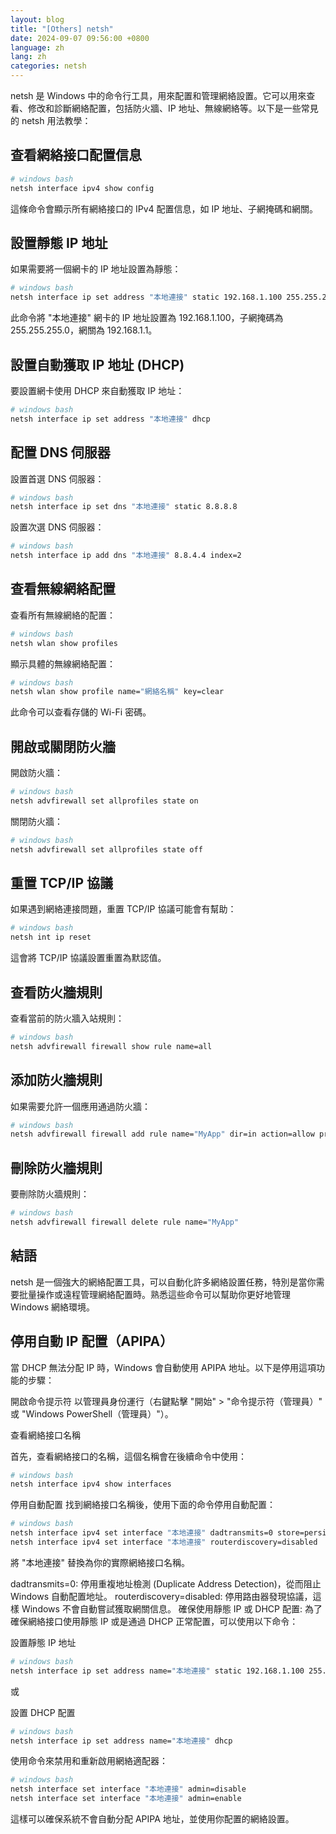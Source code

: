 ```yaml
---
layout: blog
title: "[Others] netsh"
date: 2024-09-07 09:56:00 +0800
language: zh
lang: zh
categories: netsh
---
```


netsh 是 Windows 中的命令行工具，用來配置和管理網絡設置。它可以用來查看、修改和診斷網絡配置，包括防火牆、IP 地址、無線網絡等。以下是一些常見的 netsh 用法教學：

## 查看網絡接口配置信息

```bash
# windows bash
netsh interface ipv4 show config
```

這條命令會顯示所有網絡接口的 IPv4 配置信息，如 IP 地址、子網掩碼和網關。

## 設置靜態 IP 地址
如果需要將一個網卡的 IP 地址設置為靜態：

```bash
# windows bash
netsh interface ip set address "本地連接" static 192.168.1.100 255.255.255.0 192.168.1.1
```

此命令將 "本地連接" 網卡的 IP 地址設置為 192.168.1.100，子網掩碼為 255.255.255.0，網關為 192.168.1.1。

## 設置自動獲取 IP 地址 (DHCP)

要設置網卡使用 DHCP 來自動獲取 IP 地址：

```bash
# windows bash
netsh interface ip set address "本地連接" dhcp
```

## 配置 DNS 伺服器

設置首選 DNS 伺服器：

```bash
# windows bash
netsh interface ip set dns "本地連接" static 8.8.8.8
```

設置次選 DNS 伺服器：

```bash
# windows bash
netsh interface ip add dns "本地連接" 8.8.4.4 index=2
```

## 查看無線網絡配置

查看所有無線網絡的配置：

```bash
# windows bash
netsh wlan show profiles
```

顯示具體的無線網絡配置：

```bash
# windows bash
netsh wlan show profile name="網絡名稱" key=clear
```

此命令可以查看存儲的 Wi-Fi 密碼。

## 開啟或關閉防火牆

開啟防火牆：

```bash
# windows bash
netsh advfirewall set allprofiles state on
```

關閉防火牆：

```bash
# windows bash
netsh advfirewall set allprofiles state off
```

## 重置 TCP/IP 協議

如果遇到網絡連接問題，重置 TCP/IP 協議可能會有幫助：

```bash
# windows bash
netsh int ip reset
```

這會將 TCP/IP 協議設置重置為默認值。

## 查看防火牆規則

查看當前的防火牆入站規則：

```bash
# windows bash
netsh advfirewall firewall show rule name=all
```

## 添加防火牆規則

如果需要允許一個應用通過防火牆：

```bash
# windows bash
netsh advfirewall firewall add rule name="MyApp" dir=in action=allow program="C:\Path\To\MyApp.exe" enable=yes
```

## 刪除防火牆規則

要刪除防火牆規則：

```bash
# windows bash
netsh advfirewall firewall delete rule name="MyApp"
```

## 結語

netsh 是一個強大的網絡配置工具，可以自動化許多網絡設置任務，特別是當你需要批量操作或遠程管理網絡配置時。熟悉這些命令可以幫助你更好地管理 Windows 網絡環境。



## 停用自動 IP 配置（APIPA）

當 DHCP 無法分配 IP 時，Windows 會自動使用 APIPA 地址。以下是停用這項功能的步驟：

開啟命令提示符 以管理員身份運行（右鍵點擊 "開始" > "命令提示符（管理員）" 或 "Windows PowerShell（管理員）"）。

查看網絡接口名稱

首先，查看網絡接口的名稱，這個名稱會在後續命令中使用：

```bash
# windows bash
netsh interface ipv4 show interfaces
```

停用自動配置
找到網絡接口名稱後，使用下面的命令停用自動配置：

```bash
# windows bash
netsh interface ipv4 set interface "本地連接" dadtransmits=0 store=persistent
netsh interface ipv4 set interface "本地連接" routerdiscovery=disabled
```

將 "本地連接" 替換為你的實際網絡接口名稱。

dadtransmits=0: 停用重複地址檢測 (Duplicate Address Detection)，從而阻止 Windows 自動配置地址。
routerdiscovery=disabled: 停用路由器發現協議，這樣 Windows 不會自動嘗試獲取網關信息。
確保使用靜態 IP 或 DHCP 配置: 為了確保網絡接口使用靜態 IP 或是通過 DHCP 正常配置，可以使用以下命令：

設置靜態 IP 地址

```bash
# windows bash
netsh interface ip set address name="本地連接" static 192.168.1.100 255.255.255.0 192.168.1.1
```
或

設置 DHCP 配置

```bash
# windows bash
netsh interface ip set address name="本地連接" dhcp
```

使用命令來禁用和重新啟用網絡適配器：

```bash
# windows bash
netsh interface set interface "本地連接" admin=disable
netsh interface set interface "本地連接" admin=enable
```

這樣可以確保系統不會自動分配 APIPA 地址，並使用你配置的網絡設置。
